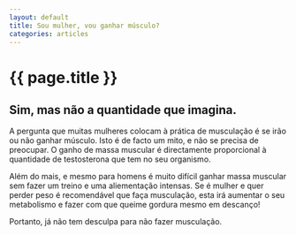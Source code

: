 ```yaml
---
layout: default
title: Sou mulher, vou ganhar músculo?
categories: articles
---
```


# {{ page.title }}

## Sim, mas não a quantidade que imagina.

A pergunta que muitas mulheres colocam à prática de musculação é se irão ou não ganhar músculo. Isto é de facto um mito, e não se precisa de preocupar. O ganho de massa muscular é directamente proporcional à quantidade de testosterona que tem no seu organismo.

Além do mais, e mesmo para homens é muito difícil ganhar massa muscular sem fazer um treino e uma aliementação intensas. Se é mulher e quer perder peso é recomendável que faça musculação, esta irá aumentar o seu metabolismo e fazer com que queime gordura mesmo em descanço!

Portanto, já não tem desculpa para não fazer musculação.
